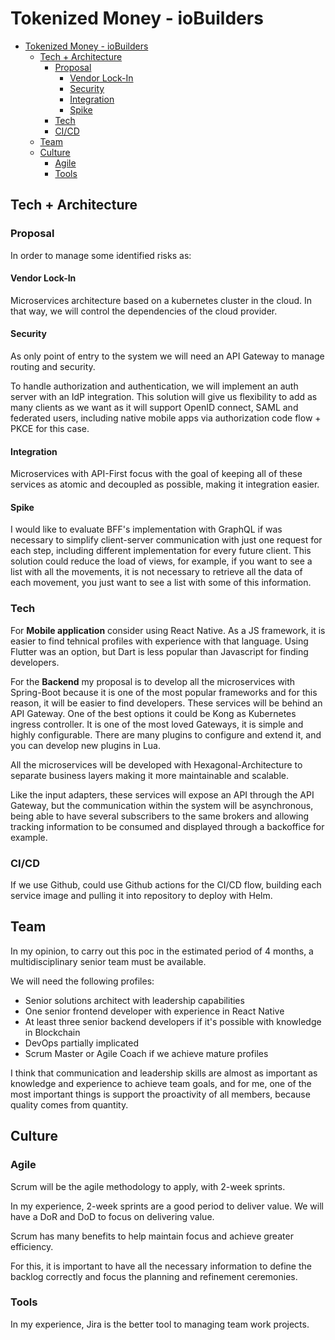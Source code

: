 # Tokenized Money - ioBuilders

- [Tokenized Money - ioBuilders](#tokenized-money---iobuilders)
    - [Tech + Architecture](#tech--architecture)
        - [Proposal](#proposal)
          - [Vendor Lock-In](#vendor-lock-in)
          - [Security](#security)
          - [Integration](#integration)
          - [Spike](#spike)
        - [Tech](#tech)
        - [CI/CD](#cicd)
    - [Team](#team)
    - [Culture](#culture)
        - [Agile](#agile)
        - [Tools](#tools)

## Tech + Architecture

### Proposal

In order to manage some identified risks as:

#### Vendor Lock-In
Microservices architecture based on a kubernetes cluster in the cloud. In that way, we will control the dependencies of the cloud provider.

#### Security
As only point of entry to the system we will need an API Gateway to manage routing and security.

To handle authorization and authentication, we will implement an auth server with an IdP integration. This solution will give us
flexibility to add as many clients as we want as it will support OpenID connect, SAML and federated users, including native mobile 
apps via authorization code flow + PKCE for this case.

#### Integration
Microservices with API-First focus with the goal of keeping all of these services as atomic and decoupled as possible, making it integration easier.

#### Spike
I would like to evaluate BFF's implementation with GraphQL if was necessary to simplify client-server communication with 
just one request for each step, including different implementation for every future client. This solution could reduce the load
of views, for example, if you want to see a list with all the movements, it is not necessary to retrieve all the data of each movement,
you just want to see a list with some of this information.


### Tech

For **Mobile application** consider using React Native. As a JS framework, it is easier to find tehnical profiles with 
experience with that language. Using Flutter was an option, but Dart is less popular than Javascript for finding developers.

For the **Backend** my proposal is to develop all the microservices with Spring-Boot because it is one of the most popular frameworks 
and for this reason, it will be easier to find developers. These services will be behind an API Gateway. One of the best options it
could be Kong as Kubernetes ingress controller. It is one of the most loved Gateways, it is simple and highly configurable. 
There are many plugins to configure and extend it, and you can develop new plugins in Lua.

All the microservices will be developed with Hexagonal-Architecture to separate business layers making it more maintainable and scalable.

Like the input adapters, these services will expose an API through the API Gateway, but the communication within the system will be asynchronous, 
being able to have several subscribers to the same brokers and allowing tracking information to be consumed and displayed through a
backoffice for example.

### CI/CD
If we use Github, could use Github actions for the CI/CD flow, building each service image and pulling it into repository to deploy with Helm.

## Team

In my opinion, to carry out this poc in the estimated period of 4 months, a multidisciplinary senior team must be available.

We will need the following profiles:

- Senior solutions architect with leadership capabilities
- One senior frontend developer with experience in React Native
- At least three senior backend developers if it's possible with knowledge in Blockchain
- DevOps partially implicated
- Scrum Master or Agile Coach if we achieve mature profiles

I think that communication and leadership skills are almost as important as knowledge and experience to achieve team goals, and 
for me, one of the most important things is support the proactivity of all members, because quality comes from quantity.


## Culture

### Agile

Scrum will be the agile methodology to apply, with 2-week sprints. 

In my experience, 2-week sprints are a good period to deliver value.
We will have a DoR and DoD to focus on delivering value.

Scrum has many benefits to help maintain focus and achieve greater efficiency.

For this, it is important to have all the necessary information to define the backlog correctly and focus the planning and refinement ceremonies.

### Tools

In my experience, Jira is the better tool to managing team work projects.
